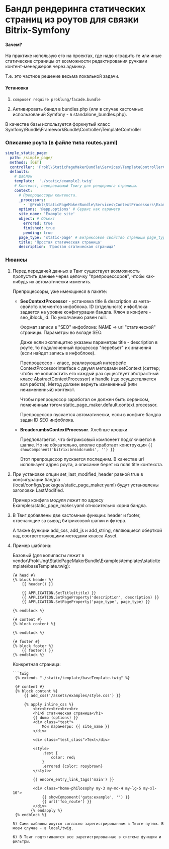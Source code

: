 # Бандл рендеринга статических страниц из роутов для связки Bitrix-Symfony

#### Зачем?    

На практике использую его на проектах, где надо оградить те или иные статические страницы
от возможности редактирования ручками контент-менеджеров через админку.

Т.е. это частное решение весьма локальной задачи.

#### Установка 

1) `composer require proklung/facade.bundle`

2) Активировать бандл в bundles.php (или в случае кастомных использований Symfony - в standalone_bundles.php).

В качестве базы используется форкнутый класс Symfony\Bundle\FrameworkBundle\Controller\TemplateController

### Описание роута (в файле типа routes.yaml)

```yaml
simple_static_page:
  path: /simple_page/
  methods: [GET]
  controller: 'Prokl\StaticPageMakerBundle\Services\TemplateControllerContainerAware::templateAction'
  defaults:
    # Шаблон
    template:  './static/example2.twig'
    # Контекст, передаваемый Твигу для рендеринга страницы.
    context:
      # Препроцессоры контекста.
      _processors:
        - '@Prokl\StaticPageMakerBundle\Services\ContextProcessors\ExampleContextProcessor'
      options: '@app.options' # Сервис как параметр
      site_name: 'Example site'
      object: # Объект
        errored: true
        finished: true
        pending: true
      page_type: 'static-page' # Битриксовое свойство страницы page_type
      title: 'Простая статическая страница'
      description: 'Простая статическая страница'

```

### Нюансы

1) Перед передачей данных в Твиг существует возможность пропустить данные через цепочку
"препроцессоров", чтобы как-нибудь их автоматически изменить.
    
   Препроцессоры, уже имеющиеся в пакете:
   
    - **SeoContextProcessor** - установка title & description из мета-свойств элементов инфоблока.
       ID (отдельного) инфоблока задается на уровне конфигурации бандла. Ключ в конфиге - seo_iblock_id.
       По умолчанию равен null. 
       
       Формат записи в "SEO" инфоблоке: NAME => url "статической" страницы. Параметры во вкладе SEO.
       
       Даже если эксплицитно указаны параметры title - description в роуте, то подключенный процессор
       "перебьет" их значения (если найдет запись в инфоблоке).
    
       Препроцессор - класс, реализующий интерфейс ContextProcessorInterface с двумя методами setContext
       (сеттер; чтобы не копипастить его каждый раз существует абстрактный класс AbstractContextProcessor) и
       handle (где осуществляется вся работа). Метод должен вернуть измененный (или неизмененный) контекст.
        
       Чтобы препроцессор заработал он должен быть сервисом, помеченным тэгом static_page_maker.default.context.processor.
        
       Препроцессор пускается автоматически, если в конфиге бандла задан ID SEO инфоблока.
    
    - **BreadcrumbsContextProcessor**. Хлебные крошки.
    
       Предполагается, что битриксовый компонент подключается в шапке. Но не обязательно, вполне сработает конструкция
        `{{ showComponent('bitrix:breadcrumbs', '') }}`  
       
       Этот препроцессор пускается последним. В качестве url использует адрес роута, а описание берет из поля title контекста. 

2) При установке опции set_last_modified_header равной true в конфигурации бандла (local/configs/packages/static_page_maker.yaml)
   будут установлены заголовки LastModified. 
   
   Пример конфига модуля лежит по адресу Examples/static_page_maker.yaml относительно корня бандла. 
 
3) В Твиг добавлены две кастомные функции: header и footer, отвечающие за вывод битриксовой шапки и футера. 

   А также функции add_css, add_js и add_string, являющиеся оберткой над соответствующими методами класса Asset.
         
4) Пример шаблона:   

    Базовый (для копипасты лежит в vendor\ProklUng\StaticPageMakerBundle\Examples\templates\static\template\baseTemplate.twig):
    
    ```twig
    {# head #}
    {% block header %}
        {{ header() }}
    
        {{ APPLICATION.SetTitle(title) }}
        {{ APPLICATION.SetPageProperty('description', description) }}
        {{ APPLICATION.SetPageProperty('page_type', page_type) }}
    
    {% endblock %}
    
    {# content #}
    {% block content %}
    
    {% endblock %}
    
    {# footer #}
    {% block footer %}
        {{ footer() }}
    {% endblock %} 
   ```      
   
   Конкретная страница:
   
       ```twig
        {% extends "./static/template/baseTemplate.twig" %}
        
        {# content #}
        {% block content %}
            {{ add_css('/assets/examples/style.css') }}
        
            {% apply inline_css %}
                <br><br><br><br><br>
                <h1>Я статическая страница</h1>
                {{ dump (options) }}
                <div class="test">
                    Мои параметры: {{ site_name }}
                </div>
        
                <div class="test_class">Text</div>
        
                <style>
                    .test {
                        color: red;
                    }
                    .errored {color: rosybrown}
                </style>
        
                {{ encore_entry_link_tags('main') }}
        
                <div class="home-philosophy my-3 my-md-4 my-lg-5 my-xl-10">
                    {{ showComponent('guta:example', '') }}
                    {{ url('foo_route') }}
                </div>
               {% endapply %}
        {% endblock %}
      ```  
   5) Сами шаблоны ищутся согласно зарегистрированным в Твиге путям. В моем случае - в local/twig.

   6) В Твиг подтягиваются все зарегистрированные в системе функции и фильтры.
